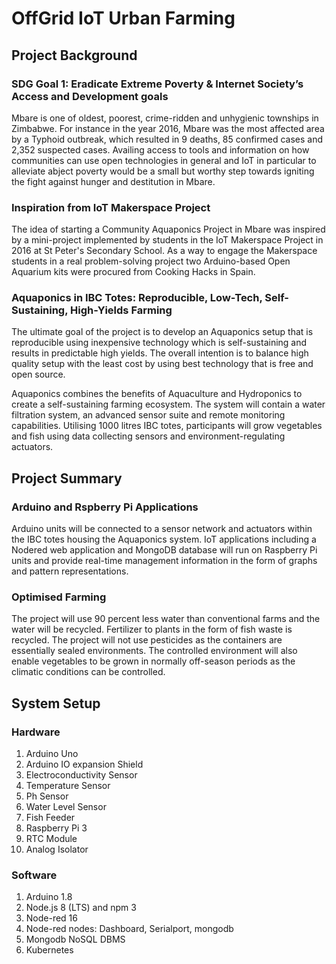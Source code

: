 # OffGrid IoT Urban Farming

## Project Background

### SDG Goal 1: Eradicate Extreme Poverty & Internet Society’s Access and Development goals
Mbare is one of oldest, poorest, crime-ridden and unhygienic townships in Zimbabwe. For instance in the year 2016, Mbare was the most affected area by a Typhoid outbreak, which resulted in 9 deaths, 85 confirmed cases and 2,352 suspected cases. Availing access to tools and information on how communities can use open technologies in general and IoT in particular to alleviate abject poverty would be a small but worthy step towards igniting the fight against hunger and destitution in Mbare.

### Inspiration from IoT Makerspace Project
The idea of starting a Community Aquaponics Project in Mbare was inspired by a mini-project implemented by students in the IoT Makerspace Project in 2016 at St Peter's Secondary School. As a way to engage the Makerspace students in a real problem-solving project two Arduino-based Open Aquarium kits were procured from Cooking Hacks in Spain. 

### Aquaponics in IBC Totes: Reproducible, Low-Tech, Self-Sustaining, High-Yields Farming

The ultimate goal of the project is to develop an Aquaponics setup that is reproducible using inexpensive technology which is self-sustaining and results in predictable high yields. The overall intention is to balance high quality setup with the least cost by using best technology that is free and open source. 

Aquaponics combines the benefits of Aquaculture and Hydroponics to create a self-sustaining farming ecosystem. The system will contain a water filtration system, an advanced sensor suite and remote monitoring capabilities. Utilising 1000 litres IBC totes, participants will grow vegetables and fish using data collecting sensors and environment-regulating actuators. 

## Project Summary

### Arduino and Rspberry Pi Applications
Arduino units will be connected to a sensor network and actuators within the IBC totes housing the Aquaponics system. IoT applications including a Nodered web application and MongoDB database will run on Raspberry Pi units and provide real-time management information in the form of graphs and pattern representations.

### Optimised Farming
The project will use 90 percent less water than conventional farms and the water will be recycled. Fertilizer to plants in the form of fish waste is recycled. The project will not use pesticides as the containers are essentially sealed environments. The controlled environment will also enable vegetables to be grown in normally off-season periods as the climatic conditions can be controlled. 

## System Setup


### Hardware
1. Arduino Uno 
2. Arduino IO expansion Shield
3. Electroconductivity Sensor
4. Temperature Sensor
5. Ph Sensor
6. Water Level Sensor
7. Fish Feeder 
8. Raspberry Pi 3
9. RTC Module
10. Analog Isolator


### Software
1. Arduino 1.8
2. Node.js 8 (LTS) and npm 3
3. Node-red 16
4. Node-red nodes: Dashboard, Serialport, mongodb
5. Mongodb NoSQL DBMS
6. Kubernetes

